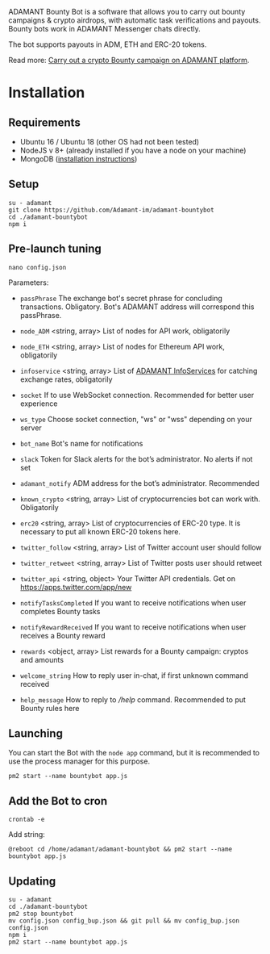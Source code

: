 ADAMANT Bounty Bot is a software that allows you to carry out bounty campaigns & crypto airdrops, with automatic task verifications and payouts. Bounty bots work in ADAMANT Messenger chats directly.

The bot supports payouts in ADM, ETH and ERC-20 tokens.

Read more: [Carry out a crypto Bounty campaign on ADAMANT platform]().

# Installation

## Requirements

* Ubuntu 16 / Ubuntu 18 (other OS had not been tested)
* NodeJS v 8+ (already installed if you have a node on your machine)
* MongoDB ([installation instructions](https://docs.mongodb.com/manual/tutorial/install-mongodb-on-ubuntu/))

## Setup

```
su - adamant
git clone https://github.com/Adamant-im/adamant-bountybot
cd ./adamant-bountybot
npm i
```

## Pre-launch tuning

```
nano config.json
```

Parameters:

* `passPhrase` <string> The exchange bot's secret phrase for concluding transactions. Obligatory. Bot's ADAMANT address will correspond this passPhrase.
* `node_ADM` <string, array> List of nodes for API work, obligatorily
* `node_ETH` <string, array> List of nodes for Ethereum API work, obligatorily
* `infoservice` <string, array> List of [ADAMANT InfoServices](https://github.com/Adamant-im/adamant-currencyinfo-services) for catching exchange rates, obligatorily
* `socket` <boolean> If to use WebSocket connection. Recommended for better user experience
* `ws_type` <string> Choose socket connection, "ws" or "wss" depending on your server
* `bot_name` <string> Bot's name for notifications
* `slack` <string> Token for Slack alerts for the bot’s administrator. No alerts if not set
* `adamant_notify` <string> ADM address for the bot’s administrator. Recommended
* `known_crypto` <string, array> List of cryptocurrencies bot can work with. Obligatorily
* `erc20` <string, array> List of cryptocurrencies of ERC-20 type. It is necessary to put all known ERC-20 tokens here.

* `twitter_follow` <string, array> List of Twitter account user should follow
* `twitter_retweet` <string, array> List of Twitter posts user should retweet
* `twitter_api` <string, object> Your Twitter API credentials. Get on https://apps.twitter.com/app/new

* `notifyTasksCompleted` <boolean> If you want to receive notifications when user completes Bounty tasks
* `notifyRewardReceived` <boolean> If you want to receive notifications when user receives a Bounty reward
* `rewards` <object, array> List rewards for a Bounty campaign: cryptos and amounts

* `welcome_string` <string> How to reply user in-chat, if first unknown command received
* `help_message` <string> How to reply to */help* command. Recommended to put Bounty rules here

## Launching

You can start the Bot with the `node app` command, but it is recommended to use the process manager for this purpose.

```
pm2 start --name bountybot app.js
```

## Add the Bot to cron

```
crontab -e
```

Add string:

```
@reboot cd /home/adamant/adamant-bountybot && pm2 start --name bountybot app.js
```

## Updating

```
su - adamant
cd ./adamant-bountybot
pm2 stop bountybot
mv config.json config_bup.json && git pull && mv config_bup.json config.json
npm i
pm2 start --name bountybot app.js
```
